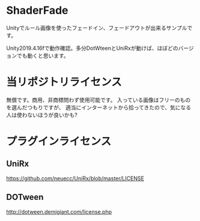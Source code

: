 # ShaderFade

Unityでルール画像を使ったフェードイン、フェードアウトが出来るサンプルです。

Unity2019.4.16fで動作確認。多分DotWteenとUniRxが動けば、ほぼどのバージョンでも動くと思います。

# 当リポジトリライセンス

無償です。商用、非商標問わず使用可能です。
入っている画像はフリーのものを選んだつもりですが、
適当にインターネットから拾ってきたので、気になる人は使わないほうが良いかも?

# プラグインライセンス

## UniRx

https://github.com/neuecc/UniRx/blob/master/LICENSE

## DOTween

http://dotween.demigiant.com/license.php
